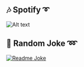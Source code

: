 <!---
## :paperclip: Medium :curly_loop:
<a target="_blank" href="https://github-readme-medium-recent-article.vercel.app/medium/@disturb199730"><img src="https://github-readme-medium-recent-article.vercel.app/medium/@disturb199730/0" alt="Recent Article 0"></a>
-->
## :notes: Spotify :curly_loop:
![Alt text](https://spotify-recently-played-readme.vercel.app/api?user=o0dkqr62jg0o47eu1kqgtrju7&width=500&unique=true&count=1)
## :electric_plug: Random Joke :loop:
<a href="https://readme-jokes.lorenzoverardo.vercel.app"><img src="https://readme-jokes.lorenzoverardo.vercel.app/api" alt="Readme Joke"></a>

